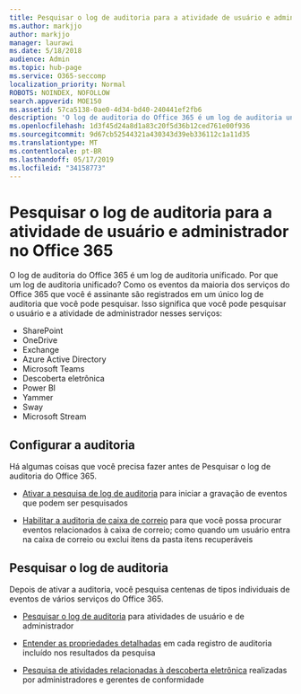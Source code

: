 ```yaml
---
title: Pesquisar o log de auditoria para a atividade de usuário e administrador no Office 365
ms.author: markjjo
author: markjjo
manager: laurawi
ms.date: 5/18/2018
audience: Admin
ms.topic: hub-page
ms.service: O365-seccomp
localization_priority: Normal
ROBOTS: NOINDEX, NOFOLLOW
search.appverid: MOE150
ms.assetid: 57ca5138-0ae0-4d34-bd40-240441ef2fb6
description: 'O log de auditoria do Office 365 é um log de auditoria unificado. Por que um log de auditoria unificado? Como os eventos da maioria dos serviços do Office 365 que você é assinante são registrados em um único log de auditoria que você pode pesquisar. Isso significa que você pode pesquisar o usuário e a atividade de administrador nesses serviços:'
ms.openlocfilehash: 1d3f45d24a8d1a83c20f5d36b12ced761e00f936
ms.sourcegitcommit: 9d67cb52544321a430343d39eb336112c1a11d35
ms.translationtype: MT
ms.contentlocale: pt-BR
ms.lasthandoff: 05/17/2019
ms.locfileid: "34158773"
---
```

# <a name="search-the-audit-log-for-user-and-admin-activity-in-office-365"></a>Pesquisar o log de auditoria para a atividade de usuário e administrador no Office 365

O log de auditoria do Office 365 é um log de auditoria unificado. Por que um log de auditoria unificado? Como os eventos da maioria dos serviços do Office 365 que você é assinante são registrados em um único log de auditoria que você pode pesquisar. Isso significa que você pode pesquisar o usuário e a atividade de administrador nesses serviços: 
  
- SharePoint
- OneDrive
- Exchange
- Azure Active Directory
- Microsoft Teams
- Descoberta eletrônica
- Power BI
- Yammer
- Sway
- Microsoft Stream
   
 ## <a name="set-up-auditing"></a>Configurar a auditoria
  
Há algumas coisas que você precisa fazer antes de Pesquisar o log de auditoria do Office 365.
  
- [Ativar a pesquisa de log de auditoria](turn-audit-log-search-on-or-off.md) para iniciar a gravação de eventos que podem ser pesquisados 
    
- [Habilitar a auditoria de caixa de correio](enable-mailbox-auditing.md) para que você possa procurar eventos relacionados à caixa de correio; como quando um usuário entra na caixa de correio ou exclui itens da pasta itens recuperáveis 
    
 ## <a name="search-the-audit-log"></a>Pesquisar o log de auditoria
  
Depois de ativar a auditoria, você pesquisa centenas de tipos individuais de eventos de vários serviços do Office 365.
  
- [Pesquisar o log de auditoria](search-the-audit-log-in-security-and-compliance.md) para atividades de usuário e de administrador 
    
- [Entender as propriedades detalhadas](detailed-properties-in-the-office-365-audit-log.md) em cada registro de auditoria incluído nos resultados da pesquisa 
    
- [Pesquisa de atividades relacionadas à descoberta eletrônica](search-for-ediscovery-activities-in-the-audit-log.md) realizadas por administradores e gerentes de conformidade 
